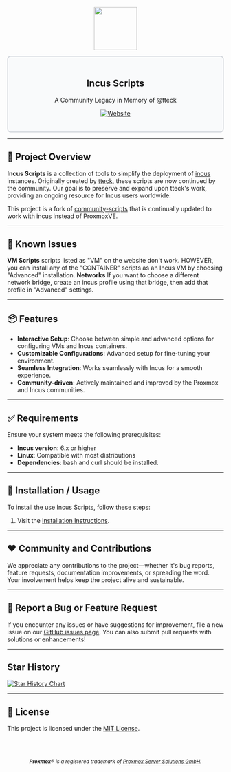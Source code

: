 <div align="center">
  <p align="center">
    <a href="#">
      <img src="https://raw.githubusercontent.com/bketelsen/IncusScripts/main/misc/images/logo.png" height="100px" />
    </a>
  </p>
</div>

<div style="border: 2px solid #d1d5db; padding: 20px; border-radius: 8px; background-color: #f9fafb;">
  <h2 align="center">Incus Scripts</h2>
  <p align="center">A Community Legacy in Memory of @tteck</p>
  <p align="center">
    <a href="https://bketelsen.github.io/IncusScripts/">
      <img src="https://img.shields.io/badge/Website-4c9b3f?style=for-the-badge&logo=github&logoColor=white" alt="Website" />
    </a>
  </p>
</div>

---

## 🚀 Project Overview

**Incus Scripts** is a collection of tools to simplify the deployment of [incus](https://linuxcontainers.org/incus/introduction/) instances. Originally created by [tteck](https://github.com/tteck), these scripts are now continued by the community. Our goal is to preserve and expand upon tteck's work, providing an ongoing resource for Incus users worldwide.

This project is a fork of [community-scripts](https://github.com/community-scripts/ProxmoxVE) that is continually updated to work with incus instead of ProxmoxVE.

---

## 🚀 Known Issues

**VM Scripts** scripts listed as "VM" on the website don't work.  HOWEVER, you can install any of the "CONTAINER" scripts as an Incus VM by choosing "Advanced" installation.
**Networks** If you want to choose a different network bridge, create an incus profile using that bridge, then add that profile in "Advanced" settings.

---

## 📦 Features

- **Interactive Setup**: Choose between simple and advanced options for configuring VMs and Incus containers.
- **Customizable Configurations**: Advanced setup for fine-tuning your environment.
- **Seamless Integration**: Works seamlessly with Incus for a smooth experience.
- **Community-driven**: Actively maintained and improved by the Proxmox and Incus communities.

---

## ✅ Requirements

Ensure your system meets the following prerequisites:

- **Incus version**: 6.x or higher
- **Linux**: Compatible with most distributions
- **Dependencies**: bash and curl should be installed.

---

## 🚀 Installation / Usage

To install the use Incus Scripts, follow these steps:

1. Visit the [Installation Instructions](https://bketelsen.github.io/IncusScripts/install).

---

## ❤️ Community and Contributions

We appreciate any contributions to the project—whether it's bug reports, feature requests, documentation improvements, or spreading the word. Your involvement helps keep the project alive and sustainable.

---

## 🤝 Report a Bug or Feature Request

If you encounter any issues or have suggestions for improvement, file a new issue on our [GitHub issues page](https://github.com/bketelsen/IncusScripts/issues). You can also submit pull requests with solutions or enhancements!

---

## Star History

[![Star History Chart](https://api.star-history.com/svg?repos=bketelsen/IncusScripts&type=Date)](https://star-history.com/#bketelsen/IncusScripts&Date)

---

## 📜 License

This project is licensed under the [MIT License](LICENSE).

</br>
</br>
<p align="center">
  <i style="font-size: smaller;"><b>Proxmox</b>® is a registered trademark of <a href="https://www.proxmox.com/en/about/company">Proxmox Server Solutions GmbH</a>.</i>
</p>


